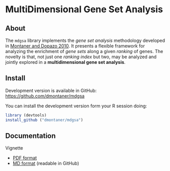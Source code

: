 MultiDimensional Gene Set Analysis
==================================


About
-----

The `mdgsa` library implements the _gene set analysis_ methodology developed in
[Montaner and Dopazo 2010][montaner2010].
It presents a flexible framework for analyzing the enrichment of _gene sets_ along a given _ranking_ of genes.
The novelty is that,
not just one _ranking index_ but two,
may be analyzed and jointly explored 
in a __multidimensional gene set analysis__.


Install
-------

Development version is available in GitHub:  
<https://github.com/dmontaner/mdgsa>

You can install the development version form your R session doing:

```r
library (devtools)
install_github ("dmontaner/mdgsa")
```

Documentation
--------------

Vignette 
- [PDF format](https://github.com/dmontaner/mdgsa/blob/master/inst/doc/mdgsa_vignette.pdf?raw=true)
- [MD format](https://github.com/dmontaner/mdgsa/blob/master/inst/doc/mdgsa_vignette.md) (readable in GitHub)

<!-- References -->
[montaner2010]:http://www.plosone.org/article/info%3Adoi%2F10.1371%2Fjournal.pone.0010348 "mdgsa Paper"


